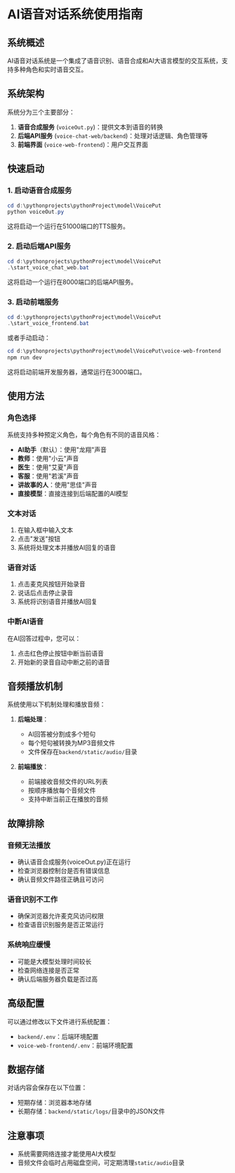 # AI语音对话系统使用指南

## 系统概述

AI语音对话系统是一个集成了语音识别、语音合成和AI大语言模型的交互系统，支持多种角色和实时语音交互。

## 系统架构

系统分为三个主要部分：

1. **语音合成服务** (`voiceOut.py`)：提供文本到语音的转换
2. **后端API服务** (`voice-chat-web/backend`)：处理对话逻辑、角色管理等
3. **前端界面** (`voice-web-frontend`)：用户交互界面

## 快速启动

### 1. 启动语音合成服务

```powershell
cd d:\pythonprojects\pythonProject\model\VoicePut
python voiceOut.py
```

这将启动一个运行在51000端口的TTS服务。

### 2. 启动后端API服务

```powershell
cd d:\pythonprojects\pythonProject\model\VoicePut
.\start_voice_chat_web.bat
```

这将启动一个运行在8000端口的后端API服务。

### 3. 启动前端服务

```powershell
cd d:\pythonprojects\pythonProject\model\VoicePut
.\start_voice_frontend.bat
```

或者手动启动：

```powershell
cd d:\pythonprojects\pythonProject\model\VoicePut\voice-web-frontend
npm run dev
```

这将启动前端开发服务器，通常运行在3000端口。

## 使用方法

### 角色选择

系统支持多种预定义角色，每个角色有不同的语音风格：

- **AI助手**（默认）：使用"龙翔"声音
- **教师**：使用"小云"声音
- **医生**：使用"艾夏"声音
- **客服**：使用"若溪"声音
- **讲故事的人**：使用"思佳"声音
- **直接模型**：直接连接到后端配置的AI模型

### 文本对话

1. 在输入框中输入文本
2. 点击"发送"按钮
3. 系统将处理文本并播放AI回复的语音

### 语音对话

1. 点击麦克风按钮开始录音
2. 说话后点击停止录音
3. 系统将识别语音并播放AI回复

### 中断AI语音

在AI回答过程中，您可以：

1. 点击红色停止按钮中断当前语音
2. 开始新的录音自动中断之前的语音

## 音频播放机制

系统使用以下机制处理和播放音频：

1. **后端处理**：
   - AI回答被分割成多个短句
   - 每个短句被转换为MP3音频文件
   - 文件保存在`backend/static/audio/`目录

2. **前端播放**：
   - 前端接收音频文件的URL列表
   - 按顺序播放每个音频文件
   - 支持中断当前正在播放的音频

## 故障排除

### 音频无法播放

- 确认语音合成服务(voiceOut.py)正在运行
- 检查浏览器控制台是否有错误信息
- 确认音频文件路径正确且可访问

### 语音识别不工作

- 确保浏览器允许麦克风访问权限
- 检查语音识别服务是否正常运行

### 系统响应缓慢

- 可能是大模型处理时间较长
- 检查网络连接是否正常
- 确认后端服务器负载是否过高

## 高级配置

可以通过修改以下文件进行系统配置：

- `backend/.env`：后端环境配置
- `voice-web-frontend/.env`：前端环境配置

## 数据存储

对话内容会保存在以下位置：

- 短期存储：浏览器本地存储
- 长期存储：`backend/static/logs/`目录中的JSON文件

## 注意事项

- 系统需要网络连接才能使用AI大模型
- 音频文件会临时占用磁盘空间，可定期清理`static/audio`目录
